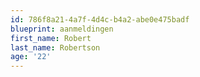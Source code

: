 ```yaml
---
id: 786f8a21-4a7f-4d4c-b4a2-abe0e475badf
blueprint: aanmeldingen
first_name: Robert
last_name: Robertson
age: '22'
---
```

